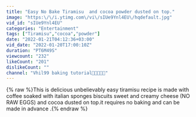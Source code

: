 ```yaml
---
title: "Easy No Bake Tiramisu  and cocoa powder dusted on top."
image: "https:\/\/i.ytimg.com\/vi\/sIUe9Ynl4EU\/hqdefault.jpg"
vid_id: "sIUe9Ynl4EU"
categories: "Entertainment"
tags: ["Tiramisu","cocoa","powder"]
date: "2022-01-21T04:12:36+03:00"
vid_date: "2022-01-20T17:00:10Z"
duration: "PT6M49S"
viewcount: "232"
likeCount: "201"
dislikeCount: ""
channel: "Vhil99 baking tutorial🥮🎂🎂🍰🍰"
---
```

{% raw %}This is delicious unbelievably  easy tiramisu recipe is made  with coffee soaked with italian sponges biscuits sweet and  creamy  cheese (NO RAW EGGS) and cocoa dusted on top.it requires no baking and can be made in advance .{% endraw %}

